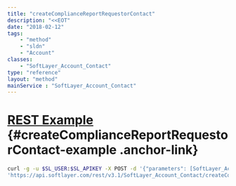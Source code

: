 ```yaml
---
title: "createComplianceReportRequestorContact"
description: "<<EOT"
date: "2018-02-12"
tags:
    - "method"
    - "sldn"
    - "Account"
classes:
    - "SoftLayer_Account_Contact"
type: "reference"
layout: "method"
mainService : "SoftLayer_Account_Contact"
---
```


# [REST Example](#createComplianceReportRequestorContact-example) <a href="/article/rest/"><i class="fas fa-question"></i></a> {#createComplianceReportRequestorContact-example .anchor-link} 
```bash
curl -g -u $SL_USER:$SL_APIKEY -X POST -d '{"parameters": [SoftLayer_Account_Contact]}' \
'https://api.softlayer.com/rest/v3.1/SoftLayer_Account_Contact/createComplianceReportRequestorContact'
```

